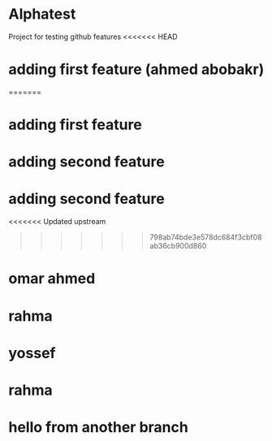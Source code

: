 # Alphatest
Project for testing github features
<<<<<<< HEAD
# adding first feature (ahmed abobakr)

=======

# adding first feature 

# adding second feature 

# adding second feature 
<<<<<<< Updated upstream
>>>>>>> 798ab74bde3e578dc684f3cbf08ab36cb900d860


# omar ahmed
# rahma

# yossef 


# rahma

# hello from another branch